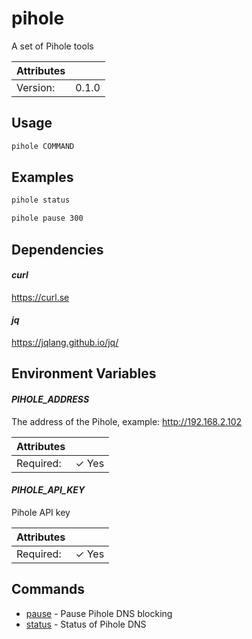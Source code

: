 # pihole

A set of Pihole tools

| Attributes       | &nbsp;
|------------------|-------------
| Version:         | 0.1.0

## Usage

```bash
pihole COMMAND
```

## Examples

```bash
pihole status
```

```bash
pihole pause 300
```

## Dependencies

#### *curl*

https://curl.se

#### *jq*

https://jqlang.github.io/jq/

## Environment Variables

#### *PIHOLE_ADDRESS*

The address of the Pihole, example: http://192.168.2.102

| Attributes      | &nbsp;
|-----------------|-------------
| Required:       | ✓ Yes

#### *PIHOLE_API_KEY*

Pihole API key

| Attributes      | &nbsp;
|-----------------|-------------
| Required:       | ✓ Yes

## Commands

- [pause](pihole%20pause) - Pause Pihole DNS blocking
- [status](pihole%20status) - Status of Pihole DNS


